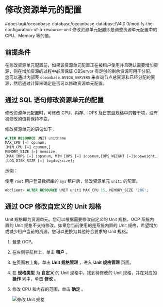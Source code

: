 # 修改资源单元的配置
#docslug#/oceanbase-database/oceanbase-database/V4.0.0/modify-the-configuration-of-a-resource-unit
修改资源单元配置即是调整资源单元配置中的 CPU、Memory 等的值。

## 前提条件

在修改资源单元配置前，如果该资源单元配置正在被租户使用并且确认需要增加资源，则在增加资源的过程中必须保证 OBServer 有足够的剩余资源可用于分配。您可以通过内部表 `oceanbase.GV$OB_SERVERS` 来查询节点总资源和已经分配的资源，然后通过计算来确定是否可以修改资源单元配置。

## 通过 SQL 语句修改资源单元的配置

修改资源单元配置时，可修改 CPU、内存、IOPS 及日志盘规格中的若干项，没有被修改的值将保持不变。

修改资源单元的语句如下：

```sql
ALTER RESOURCE UNIT unitname 
MAX_CPU [=] cpunum, 
[MIN_CPU [=] cpunum,]
MEMORY_SIZE [=] memsize, 
[MAX_IOPS [=] iopsnum, MIN_IOPS [=] iopsnum,IOPS_WEIGHT [=]iopsweight,]
[LOG_DISK_SIZE [=] logdisksize];
```

示例：

使用 `root` 用户登录数据库的 `sys` 租户后，修改资源单元 `unit1` 的配置。

```sql
obclient> ALTER RESOURCE UNIT unit1 MAX_CPU 15, MEMORY_SIZE '20G';
```

## 通过 OCP 修改自定义的 Unit 规格

Unit 规格即为资源单元。您可以根据需要修改自定义的 Unit 规格，OCP 系统内置的 Unit 规格不支持修改。如果您当前使用的是系统内置的 Unit 规格，希望增加或减少租户当前的资源，您可以更换为其他符合要求的 Unit 规格。

1. 登录 OCP。

2. 在左侧导航栏上，单击 **租户** 。

3. 在页面右上角，单击 **Unit 规格管理** ，进入 **Unit 规格管理** 页面。

4. 在 **规格类型** 为 **自定义** 的 Unit 规格中，找到待修改的 Unit 规格，并在对应的 **操作** 列中，单击 **修改** 。

5. 修改 CPU 和内存的范围，单击 **确定** 。

   ![修改 Unit 规格](https://help-static-aliyun-doc.aliyuncs.com/assets/img/zh-CN/9073442261/p275657.png)
